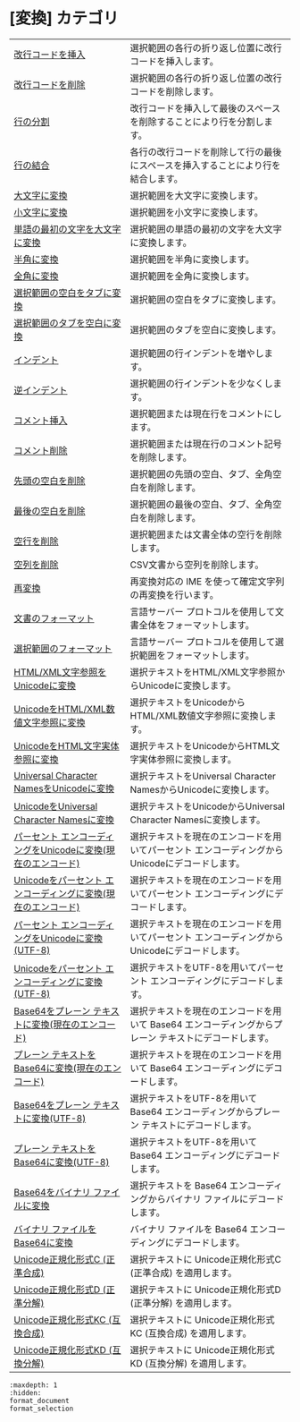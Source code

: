 # \[変換\] カテゴリ

|     |     |
| --- | --- |
| [改行コードを挿入](../edit/insert_cr_wrap) | 選択範囲の各行の折り返し位置に改行コードを挿入します。 |
| [改行コードを削除](../edit/delete_cr_wrap) | 選択範囲の各行の折り返し位置の改行コードを削除します。 |
| [行の分割](../edit/split_lines) | 改行コードを挿入して最後のスペースを削除することにより行を分割します。 |
| [行の結合](../edit/join_lines) | 各行の改行コードを削除して行の最後にスペースを挿入することにより行を結合します。 |
| [大文字に変換](../edit/make_upper) | 選択範囲を大文字に変換します。 |
| [小文字に変換](../edit/make_lower) | 選択範囲を小文字に変換します。 |
| [単語の最初の文字を大文字に変換](../edit/capitalize) | 選択範囲の単語の最初の文字を大文字に変換します。 |
| [半角に変換](../edit/zen_to_han) | 選択範囲を半角に変換します。 |
| [全角に変換](../edit/han_to_zen) | 選択範囲を全角に変換します。 |
| [選択範囲の空白をタブに変換](../edit/tabify) | 選択範囲の空白をタブに変換します。 |
| [選択範囲のタブを空白に変換](../edit/untabify) | 選択範囲のタブを空白に変換します。 |
| [インデント](../edit/indent) | 選択範囲の行インデントを増やします。 |
| [逆インデント](../edit/unindent) | 選択範囲の行インデントを少なくします。 |
| [コメント挿入](../edit/edit_comment) | 選択範囲または現在行をコメントにします。 |
| [コメント削除](../edit/edit_uncomment) | 選択範囲または現在行のコメント記号を削除します。 |
| [先頭の空白を削除](../edit/sel_trim_left) | 選択範囲の先頭の空白、タブ、全角空白を削除します。 |
| [最後の空白を削除](../edit/sel_trim_right) | 選択範囲の最後の空白、タブ、全角空白を削除します。 |
| [空行を削除](../edit/remove_empty_lines) | 選択範囲または文書全体の空行を削除します。 |
| [空列を削除](../edit/remove_empty_columns) | CSV文書から空列を削除します。 |
| [再変換](../edit/reconvert) | 再変換対応の IME を使って確定文字列の再変換を行います。 |
| [文書のフォーマット](format_document.md) | 言語サーバー プロトコルを使用して文書全体をフォーマットします。 |
| [選択範囲のフォーマット](format_selection.md) | 言語サーバー プロトコルを使用して選択範囲をフォーマットします。 |
| [HTML/XML文字参照をUnicodeに変換](../edit/decode_html_char_ref) | 選択テキストをHTML/XML文字参照からUnicodeに変換します。 |
| [UnicodeをHTML/XML数値文字参照に変換](../edit/encode_html_char_ref) | 選択テキストをUnicodeからHTML/XML数値文字参照に変換します。 |
| [UnicodeをHTML文字実体参照に変換](../edit/encode_html_char_entity_ref) | 選択テキストをUnicodeからHTML文字実体参照に変換します。 |
| [Universal Character NamesをUnicodeに変換](../edit/decode_ucn) | 選択テキストをUniversal Character NamesからUnicodeに変換します。 |
| [UnicodeをUniversal Character Namesに変換](../edit/encode_ucn) | 選択テキストをUnicodeからUniversal Character Namesに変換します。 |
| [パーセント エンコーディングをUnicodeに変換(現在のエンコード)](../edit/decode_percent) | 選択テキストを現在のエンコードを用いてパーセント エンコーディングからUnicodeにデコードします。 |
| [Unicodeをパーセント エンコーディングに変換(現在のエンコード)](../edit/encode_percent) | 選択テキストを現在のエンコードを用いてパーセント エンコーディングにデコードします。 |
| [パーセント エンコーディングをUnicodeに変換(UTF-8)](../edit/decode_percent_utf8) | 選択テキストを現在のエンコードを用いてパーセント エンコーディングからUnicodeにデコードします。 |
| [Unicodeをパーセント エンコーディングに変換(UTF-8)](../edit/encode_percent_utf8) | 選択テキストをUTF-8を用いてパーセント エンコーディングにデコードします。 |
| [Base64をプレーン テキストに変換(現在のエンコード)](../edit/decode_base64) | 選択テキストを現在のエンコードを用いて Base64 エンコーディングからプレーン テキストにデコードします。 |
| [プレーン テキストをBase64に変換(現在のエンコード)](../edit/encode_base64) | 選択テキストを現在のエンコードを用いて Base64 エンコーディングにデコードします。 |
| [Base64をプレーン テキストに変換(UTF-8)](../edit/decode_base64_utf8) | 選択テキストをUTF-8を用いて Base64 エンコーディングからプレーン テキストにデコードします。 |
| [プレーン テキストをBase64に変換(UTF-8)](../edit/encode_base64_utf8) | 選択テキストをUTF-8を用いて Base64 エンコーディングにデコードします。 |
| [Base64をバイナリ ファイルに変換](../edit/decode_base64_binary) | 選択テキストを Base64 エンコーディングからバイナリ ファイルにデコードします。 |
| [バイナリ ファイルをBase64に変換](../edit/encode_base64_binary) | バイナリ ファイルを Base64 エンコーディングにデコードします。 |
| [Unicode正規化形式C (正準合成)](../edit/unicode_norm_fc) | 選択テキストに Unicode正規化形式C (正準合成) を適用します。 |
| [Unicode正規化形式D (正準分解)](../edit/unicode_norm_fd) | 選択テキストに Unicode正規化形式D (正準分解) を適用します。 |
| [Unicode正規化形式KC (互換合成)](../edit/unicode_norm_fkc) | 選択テキストに Unicode正規化形式KC (互換合成) を適用します。 |
| [Unicode正規化形式KD (互換分解)](../edit/unicode_norm_fkd) | 選択テキストに Unicode正規化形式KD (互換分解) を適用します。 |

```{toctree}
:maxdepth: 1
:hidden:
format_document
format_selection
```